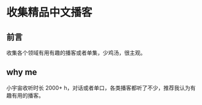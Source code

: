 # 收集精品中文播客

## 前言
收集各个领域有用有趣的播客或者单集，少鸡汤，很主观。

## why me
小宇宙收听时长 2000+ h，对话或者单口，各类播客都听了不少，推荐我认为有趣有用的播客。
